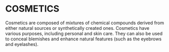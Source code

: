 # COSMETICS
Cosmetics are composed of mixtures of chemical compounds derived from either natural sources or synthetically created ones. Cosmetics have various purposes, including personal and skin care. They can also be used to conceal blemishes and enhance natural features (such as the eyebrows and eyelashes).
